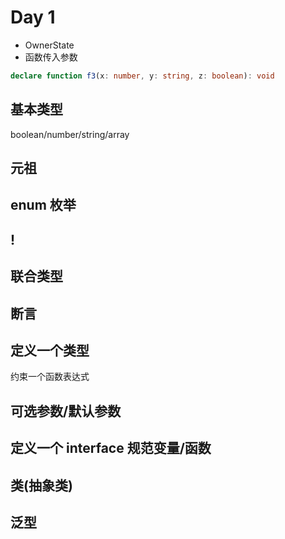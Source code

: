 # Day 1

- OwnerState
- 函数传入参数

```ts
declare function f3(x: number, y: string, z: boolean): void
```

## 基本类型

boolean/number/string/array

## 元祖

## enum 枚举

## !

## 联合类型

## 断言

## 定义一个类型

约束一个函数表达式

## 可选参数/默认参数

## 定义一个 interface 规范变量/函数

## 类(抽象类)

## 泛型

